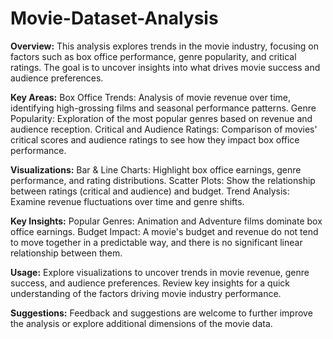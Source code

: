 # Movie-Dataset-Analysis
**Overview:**
This analysis explores trends in the movie industry, focusing on factors such as box office performance, genre popularity, and critical ratings. The goal is to uncover insights into what drives movie success and audience preferences.

**Key Areas:**
Box Office Trends: Analysis of movie revenue over time, identifying high-grossing films and seasonal performance patterns.
Genre Popularity: Exploration of the most popular genres based on revenue and audience reception.
Critical and Audience Ratings: Comparison of movies' critical scores and audience ratings to see how they impact box office performance.

**Visualizations:**
Bar & Line Charts: Highlight box office earnings, genre performance, and rating distributions.
Scatter Plots: Show the relationship between ratings (critical and audience) and budget.
Trend Analysis: Examine revenue fluctuations over time and genre shifts.

**Key Insights:**
Popular Genres: Animation and Adventure films dominate box office earnings.
Budget Impact: A movie's budget and revenue do not tend to move together in a predictable way, and there is no significant linear relationship between them.

**Usage:**
Explore visualizations to uncover trends in movie revenue, genre success, and audience preferences.
Review key insights for a quick understanding of the factors driving movie industry performance.

**Suggestions:**
Feedback and suggestions are welcome to further improve the analysis or explore additional dimensions of the movie data.

